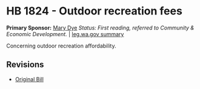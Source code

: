 # HB 1824 - Outdoor recreation fees
**Primary Sponsor:** [Mary Dye](/person/leg/mary.dye.md)
*Status: First reading, referred to Community & Economic Development.* | [leg.wa.gov summary](https://app.leg.wa.gov/billsummary?BillNumber=1824&Year=2021)

Concerning outdoor recreation affordability.

## Revisions
* [Original Bill](1/)